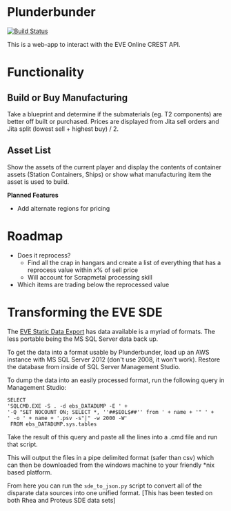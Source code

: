 Plunderbunder
=============

[![Build Status](https://travis-ci.org/HandsomeCam/plunderbunder.svg?branch=master)](https://travis-ci.org/HandsomeCam/plunderbunder)

This is a web-app to interact with the EVE Online CREST API.

Functionality
=============

Build or Buy Manufacturing
--------------------------

Take a blueprint and determine if the submaterials (eg. T2 components) are
better off built or purchased. Prices are displayed from Jita sell orders and
Jita split (lowest sell + highest buy) / 2.

Asset List
----------

Show the assets of the current player and display the contents of container
assets (Station Containers, Ships) or show what manufacturing item the asset
is used to build. 

**Planned Features**

  * Add alternate regions for pricing
  
Roadmap
=======

  * Does it reprocess?
    * Find all the crap in hangars and create a list of everything that has a 
      reprocess value within *x*% of sell price
    * Will account for Scrapmetal processing skill
  * Which items are trading below the reprocessed value

Transforming the EVE SDE
========================

The [EVE Static Data Export](https://developers.eveonline.com/resource/static-data-export) 
has data available is a myriad of formats. The less portable being the MS SQL 
Server data back up.

To get the data into a format usable by Plunderbunder, load up an AWS instance
with MS SQL Server 2012 (don't use 2008, it won't work). Restore the database 
from inside of SQL Server Management Studio.

To dump the data into an easily processed format, run the following query in
Management Studio:

    SELECT 
    'SQLCMD.EXE -S . -d ebs_DATADUMP -E ' +
    '-Q "SET NOCOUNT ON; SELECT *, ''##$EOL$##'' from ' + name + '" ' + 
    ' -o ' + name + '.psv -s"|" -w 2000 -W'
     FROM ebs_DATADUMP.sys.tables

Take the result of this query and paste all the lines into a .cmd file and run
that script.

This will output the files in a pipe delimited format (safer than csv) which
can then be downloaded from the windows machine to your friendly *nix based
platform.

From here you can run the `sde_to_json.py` script to convert all of the
disparate data sources into  one unified format. [This has been tested on both
Rhea and Proteus SDE data sets]

